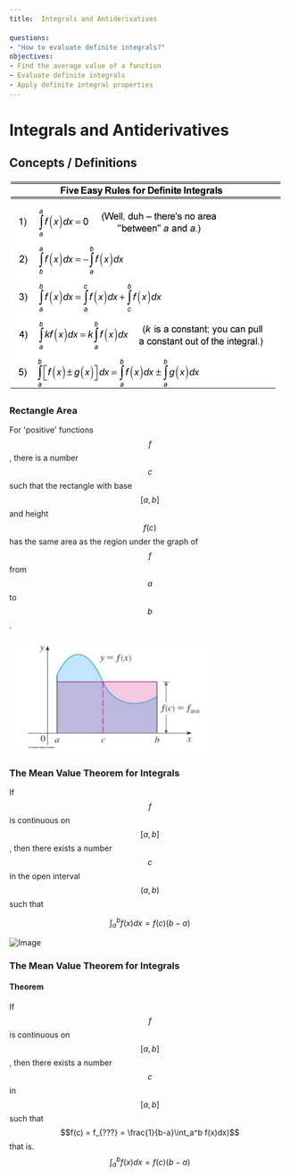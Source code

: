 ```yaml
---
title:  Integrals and Antiderivatives

questions:
- "How to evaluate definite integrals?"
objectives:
- Find the average value of a function
- Evaluate definite integrals
- Apply definite integral properties
---
```


# Integrals and Antiderivatives

## Concepts / Definitions

![Five Easy Rules for Definite Integrals](../assets/calculus/5-3-definite-integrals-and-antiderivatives_1.png)

### Rectangle Area

For 'positive' functions $$f$$, there is a number $$c$$ such that the rectangle with base $$[a,b]$$ and height $$f(c)$$ has the same area as the region under the graph of $$f$$ from $$a$$ to $$b$$.

![Rectangle under the curve](../assets/calculus/5-3-definite-integrals-and-antiderivatives_2.png)

### The Mean Value Theorem for Integrals

If $$f$$ is continuous on $$[a,b]$$, then there exists a number $$c$$ in the open interval $$(a,b)$$ such that

$$\int_a^b f(x)dx = f(c)(b-a)$$

![Image](../assets/calculus/5-3-definite-integrals-and-antiderivatives_4.png)

### The Mean Value Theorem for Integrals

#### Theorem
If $$f$$ is continuous on $$[a,b]$$, then there exists a number $$c$$ in $$[a,b]$$ such that
$$f(c) = f_{???} = \frac{1}{b-a}\int_a^b f(x)dx)$$
that is.
$$\int_a^b f(x)dx = f(c)(b-a)$$
